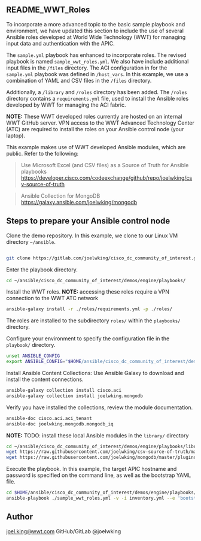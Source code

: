 README_WWT_Roles
----------------

To incorporate a more advanced topic to the basic sample playbook and environment, we have updated this section to include the use of several Ansible roles developed at World Wide Technology (WWT) for managing input data and authentication with the APIC. 

The `sample.yml` playbook has enhanced to incorporate roles. The revised playbook is named `sample_wwt_roles.yml`. We also have include additional input files in the `/files` directory. The ACI configuration in for the `sample.yml` playbook was defined in `/host_vars`. In this example, we use a combination of YAML and CSV files in the `/files` directory.

Additionally, a `/library` and `/roles` directory has been added. The `/roles` directory contains a `requirements.yml` file, used to install the Ansible roles developed by WWT for managing the ACI fabric.

**NOTE:** These WWT developed roles currently are hosted on an internal WWT GitHub server. VPN access to the WWT Advanced Technology Center (ATC) are required to install the roles on your Ansible control node (your laptop).

This example makes use of WWT developed Ansible modules, which are public. Refer to the following:

> Use Microsoft Excel (and CSV files) as a Source of Truth for Ansible playbooks
> https://developer.cisco.com/codeexchange/github/repo/joelwking/csv-source-of-truth

> Ansible Collection for MongoDB 
> https://galaxy.ansible.com/joelwking/mongodb

## Steps to prepare your Ansible control node


Clone the demo repository. In this example, we clone to our Linux VM directory `~/ansible`.
```bash

git clone https://gitlab.com/joelwking/cisco_dc_community_of_interest.git
```

Enter the playbook directory.

```bash
cd ~/ansible/cisco_dc_community_of_interest/demos/engine/playbooks/
```

Install the WWT roles. **NOTE:** accessing these roles require a VPN connection to the WWT ATC network
```bash
ansible-galaxy install -r ./roles/requirements.yml -p ./roles/
```
The roles are installed to the subdirectory `roles/` within the `playbooks/` directory.

Configure your environment to specify the configuration file in the `playbook/` directory.
```bash
unset ANSIBLE_CONFIG
export ANSIBLE_CONFIG="$HOME/ansible/cisco_dc_community_of_interest/demos/engine/playbooks/ansible.cfg"
```

Install Ansible Content Collections: Use Ansible Galaxy to download and install the content connections. 

```bash
ansible-galaxy collection install cisco.aci
ansible-galaxy collection install joelwking.mongodb
```

Verify you have installed the collections, review the module documentation.
```bash
ansible-doc cisco.aci.aci_tenant
ansible-doc joelwking.mongodb.mongodb_iq
```

**NOTE:** TODO: install these local Ansible modules in the `library/` directory

```bash
cd ~/ansible/cisco_dc_community_of_interest/demos/engine/playbooks/library
wget https://raw.githubusercontent.com/joelwking/csv-source-of-truth/master/library/csv_to_facts.py
wget https://raw.githubusercontent.com/joelwking/mongodb/master/plugins/modules/mongodb_iq.py
```

Execute the playbook. In this example, the target APIC hostname and password is specified on the command line, as well as the bootstrap YAML file.

```bash
cd $HOME/ansible/cisco_dc_community_of_interest/demos/engine/playbooks/
ansible-playbook ./sample_wwt_roles.yml -v -i inventory.yml --e 'bootstrap=sample123 apic_hostname=sandboxapicdc.cisco.com apic_password=foobar'
```

## Author
joel.king@wwt.com GitHub/GitLab @joelwking